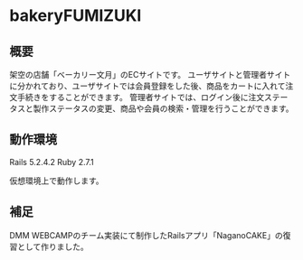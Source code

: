 # bakeryFUMIZUKI

## 概要
架空の店舗「ベーカリー文月」のECサイトです。
ユーザサイトと管理者サイトに分かれており、ユーザサイトでは会員登録をした後、商品をカートに入れて注文手続きをすることができます。
管理者サイトでは、ログイン後に注文ステータスと製作ステータスの変更、商品や会員の検索・管理を行うことができます。

## 動作環境
Rails 5.2.4.2
Ruby 2.7.1

仮想環境上で動作します。

## 補足
DMM WEBCAMPのチーム実装にて制作したRailsアプリ「NaganoCAKE」の復習として作りました。